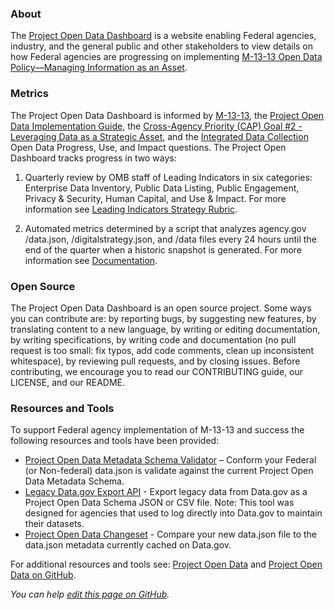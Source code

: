 ### About 

The [Project Open Data Dashboard](http://labs.data.gov/dashboard/offices) is a website enabling Federal agencies, industry, and the general public and other stakeholders to view details on how Federal agencies are progressing on implementing [M-13-13 Open Data Policy—Managing Information as an Asset](https://project-open-data.cio.gov/policy-memo/). 

### Metrics 

The Project Open Data Dashboard is informed by [M-13-13](https://project-open-data.cio.gov/policy-memo/), the [Project Open Data Implementation Guide](https://project-open-data.cio.gov/implementation-guide/), the [Cross-Agency Priority (CAP) Goal #2 - Leveraging Data as a Strategic Asset](https://www.performance.gov/CAP/CAP_goal_2.html), and the [Integrated Data Collection](https://www.whitehouse.gov/sites/default/files/omb/memoranda/2013/m-13-09.pdf) Open Data Progress, Use, and Impact questions. The Project Open Dashboard tracks progress in two ways:

 1.	Quarterly review by OMB staff of Leading Indicators in six categories: Enterprise Data Inventory, Public Data Listing, Public Engagement, Privacy & Security, Human Capital, and Use & Impact. For more information see [Leading Indicators Strategy Rubric](./rubric).  

 2.	Automated metrics determined by a script that analyzes agency.gov /data.json, /digitalstrategy.json, and /data files every 24 hours until the end of the quarter when a historic snapshot is generated. For more information see [Documentation](./main).   

### Open Source 
The Project Open Data Dashboard is an open source project. Some ways you can contribute are: by reporting bugs, by suggesting new features, by translating content to a new language, by writing or editing documentation, by writing specifications, by writing code and documentation (no pull request is too small: fix typos, add code comments, clean up inconsistent whitespace), by reviewing pull requests, and by closing issues. Before contributing, we encourage you to read our CONTRIBUTING guide, our LICENSE, and our README.

### Resources and Tools 
To support Federal agency implementation of M-13-13 and success the following resources and tools have been provided:   
* [Project Open Data Metadata Schema Validator](../validate) – Conform your Federal (or Non-federal) data.json is validate against the current Project Open Data Metadata Schema.  
* [Legacy Data.gov Export API](../export) - Export legacy data from Data.gov as a Project Open Data Schema JSON or CSV file. Note: This tool was designed for agencies that used to log directly into Data.gov to maintain their datasets.  
* [Project Open Data Changeset](../changeset) - Compare your new data.json file to the data.json metadata currently cached on Data.gov.   

For additional resources and tools see: [Project Open Data](https://project-open-data.cio.gov/) and [Project Open Data on GitHub](https://github.com/project-open-data). 

_You can help [edit this page on GitHub](https://github.com/project-open-data/project-open-data-dashboard/edit/master/documentation/about.md)._ 
